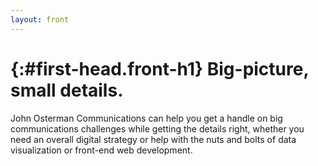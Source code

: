 ```yaml
---
layout: front
---
```


{:#first-head.front-h1}
Big-picture, small details.
==========================

John Osterman Communications can help you get a handle on big communications challenges while getting the details right, whether you need an overall digital strategy or help with the nuts and bolts of data visualization or front-end web development.